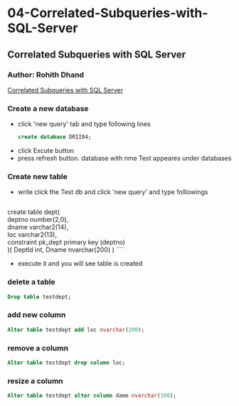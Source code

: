 # 04-Correlated-Subqueries-with-SQL-Server
## Correlated Subqueries with SQL Server
### Author: Rohith Dhand
[Correlated Subqueries with SQL Server](https://youtu.be/0nY4ZYDLzNY?list=PLGg1nRFYmF5hxiStABfecPwRcWSGlmFyZ&t=83)
### Create a new database
- click 'new query' tab and type following lines
    ```` sql
    create database DRII04;
    ````
- click Excute button
- press refresh button. database with nme Test appeares under databases
### Create new table
- write click the Test db and click 'new query' and type folllowings
    ```` sql
create table dept(   
  deptno     number(2,0),   
  dname      varchar2(14),   
  loc        varchar2(13),   
  constraint pk_dept primary key (deptno)   
)(
	DeptId int,
	Dname nvarchar(200)
)
    ````
- execute it and you will see table is created
### delete a table
```` sql
Drop table testdept;
````
### add new column
```` sql
Alter table testdept add loc nvarchar(200);
````
### remove a  column
```` sql
Alter table testdept drop column loc;
````
### resize a  column
```` sql
Alter table testdept alter column dame nvarchar(300);
````



